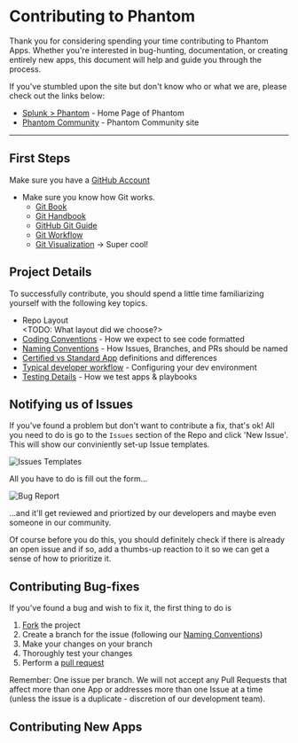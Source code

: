 # Contributing to Phantom

Thank you for considering spending your time contributing to Phantom Apps. Whether you're interested in bug-hunting, documentation, or creating entirely new apps, this document will help and guide you through the process.

If you've stumbled upon the site but don't know who or what we are, please check out the links below:
- [Splunk > Phantom](https://www.splunk.com/en_us/software/splunk-security-orchestration-and-automation.html) - Home Page of Phantom
- [Phantom Community](https://my.phantom.us) - Phantom Community site

---

## First Steps
Make sure you have a [GitHub Account](https://www.github.com)
- Make sure you know how Git works.
    - [Git Book](https://git-scm.com/book/en/v2)
    - [Git Handbook](https://guides.github.com/introduction/git-handbook/)
    - [GitHub Git Guide](https://help.github.com/en/articles/git-and-github-learning-resources)
    - [Git Workflow](https://guides.github.com/introduction/flow/)
    - [Git Visualization](http://git-school.github.io/visualizing-git/) -> Super cool!

## Project Details
To successfully contribute, you should spend a little time familiarizing yourself with the following key topics.

- Repo Layout  
<TODO: What layout did we choose?>
- [Coding Conventions](https://about:blank) - How we expect to see code formatted
- [Naming Conventions](https://about:blank) - How Issues, Branches, and PRs should be named
- [Certified vs Standard App](https://about:blank) definitions and differences
- [Typical developer workflow](https://about:blank) - Configuring your dev environment
- [Testing Details](https://about:blank) - How we test apps & playbooks

## Notifying us of Issues
If you've found a problem but don't want to contribute a fix, that's ok! All you need to do is go to the `Issues` section of the Repo and click 'New Issue'. This will show our conviniently set-up Issue templates. 

![Issues Templates]()

All you have to do is fill out the form...

![Bug Report]() 

...and it'll get reviewed and priortized by our developers and maybe even someone in our community.

Of course before you do this, you should definitely check if there is already an open issue and if so, add a thumbs-up reaction to it so we can get a sense of how to prioritize it.


## Contributing Bug-fixes
If you've found a bug and wish to fix it, the first thing to do is 

1. [Fork](https://guides.github.com/activities/forking/) the project
1. Create a branch for the issue (following our [Naming Conventions](https://(about:blank)))
1. Make your changes on your branch
1. Thoroughly test your changes
1. Perform a [pull request](https://help.github.com/articles/using-pull-requests/)

Remember:  One issue per branch. We will not accept any Pull Requests that affect more than one App or addresses more than one Issue at a time (unless the issue is a duplicate - discretion of our development team).

## Contributing New Apps